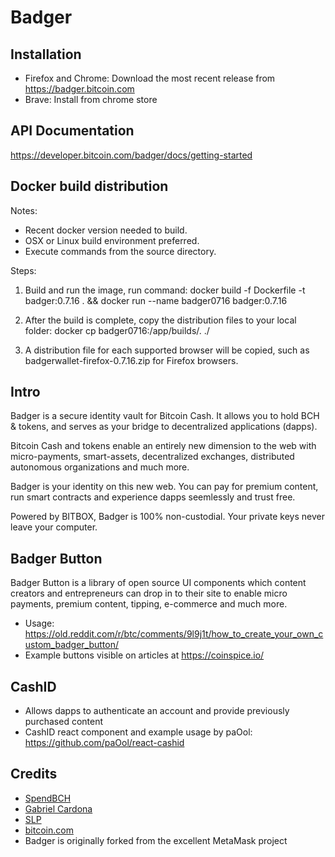 # Badger

## Installation

- Firefox and Chrome: Download the most recent release from https://badger.bitcoin.com
- Brave: Install from chrome store

## API Documentation

https://developer.bitcoin.com/badger/docs/getting-started

## Docker build distribution

Notes:
- Recent docker version needed to build.
- OSX or Linux build environment preferred.
- Execute commands from the source directory.

Steps:
1. Build and run the image, run command:
docker build -f Dockerfile -t badger:0.7.16 .  && docker run --name badger0716 badger:0.7.16

2. After the build is complete, copy the distribution files to your local folder:
docker cp badger0716:/app/builds/. ./

3. A distribution file for each supported browser will be copied, such as badgerwallet-firefox-0.7.16.zip for Firefox browsers.

## Intro

Badger is a secure identity vault for Bitcoin Cash. It allows you to hold BCH & tokens, and serves as your bridge to decentralized applications (dapps).

Bitcoin Cash and tokens enable an entirely new dimension to the web with micro-payments, smart-assets, decentralized exchanges, distributed autonomous organizations and much more.

Badger is your identity on this new web. You can pay for premium content, run smart contracts and experience dapps seemlessly and trust free.

Powered by BITBOX, Badger is 100% non-custodial. Your private keys never leave your computer.

## Badger Button

Badger Button is a library of open source UI components which content creators and entrepreneurs can drop in to their site to enable micro payments, premium content, tipping, e-commerce and much more.

- Usage: https://old.reddit.com/r/btc/comments/9l9j1t/how_to_create_your_own_custom_badger_button/
- Example buttons visible on articles at https://coinspice.io/

## CashID

- Allows dapps to authenticate an account and provide previously purchased content
- CashID react component and example usage by paOol: https://github.com/paOol/react-cashid

## Credits

- [SpendBCH](https://twitter.com/SpendBCH_io)
- [Gabriel Cardona](https://twitter.com/cgcardona)
- [SLP](https://twitter.com/simpleledger)
- [bitcoin.com](https://developer.bitcoin.com)
- Badger is originally forked from the excellent MetaMask project
